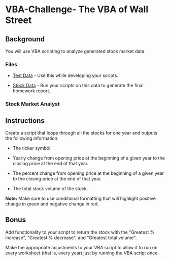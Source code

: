 # VBA-Challenge- The VBA of Wall Street

## Background

You will use VBA scripting to analyze generated stock market data.



### Files

* [Test Data](https://docs.google.com/spreadsheets/d/1R11XYttakv2qdKjh9vnxryQBTnogepQp/edit?usp=sharing&ouid=101500589655888677304&rtpof=true&sd=true) - Use this while developing your scripts.

* [Stock Data](https://drive.google.com/file/d/1ij29MGBPUCORnyZUx0POns2UmhkjGOsd/view?usp=sharing) - Run your scripts on this data to generate the final homework report.

### Stock Market Analyst


## Instructions

Create a script that loops through all the stocks for one year and outputs the following information:

  * The ticker symbol.

  * Yearly change from opening price at the beginning of a given year to the closing price at the end of that year.

  * The percent change from opening price at the beginning of a given year to the closing price at the end of that year.

  * The total stock volume of the stock.

**Note:** Make sure to use conditional formatting that will highlight positive change in green and negative change in red.



## Bonus

Add functionality to your script to return the stock with the "Greatest % increase", "Greatest % decrease", and "Greatest total volume". 


Make the appropriate adjustments to your VBA script to allow it to run on every worksheet (that is, every year) just by running the VBA script once.



